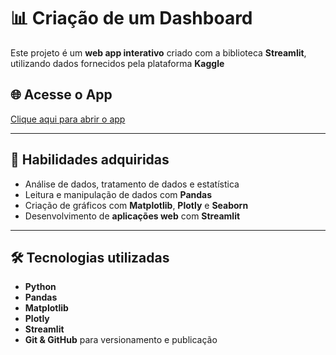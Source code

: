 # 📊 Criação de um Dashboard

Este projeto é um **web app interativo** criado com a biblioteca **Streamlit**, utilizando dados fornecidos pela plataforma **Kaggle**

## 🌐 Acesse o App

[Clique aqui para abrir o app](https://criacao-de-um-dashboard.streamlit.app/)

---

## 🎯 Habilidades adquiridas
- Análise de dados, tratamento de dados e estatística
- Leitura e manipulação de dados com **Pandas**
- Criação de gráficos com **Matplotlib**, **Plotly** e **Seaborn**
- Desenvolvimento de **aplicações web** com **Streamlit**

---

## 🛠 Tecnologias utilizadas
- **Python**
- **Pandas**
- **Matplotlib**
- **Plotly**
- **Streamlit**
- **Git & GitHub** para versionamento e publicação
